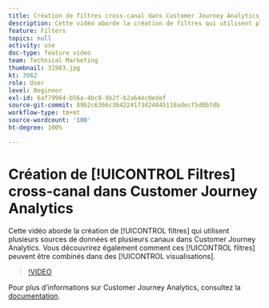 ```yaml
---
title: Création de filtres cross-canal dans Customer Journey Analytics
description: Cette vidéo aborde la création de filtres qui utilisent plusieurs sources de données et plusieurs canaux dans Adobe Customer Journey Analytics. Vous découvrirez également comment ces filtres peuvent être combinés dans des visualisations.
feature: Filters
topics: null
activity: use
doc-type: feature video
team: Technical Marketing
thumbnail: 31983.jpg
kt: 3962
role: User
level: Beginner
exl-id: 6af79964-b56a-4bc8-9b2f-b2a64ec0edef
source-git-commit: 89b2c6366c3b4224173d24845110adecf5d0b7db
workflow-type: tm+mt
source-wordcount: '100'
ht-degree: 100%

---
```


# Création de [!UICONTROL Filtres] cross-canal dans Customer Journey Analytics

Cette vidéo aborde la création de [!UICONTROL filtres] qui utilisent plusieurs sources de données et plusieurs canaux dans Customer Journey Analytics. Vous découvrirez également comment ces [!UICONTROL filtres] peuvent être combinés dans des [!UICONTROL visualisations].

>[!VIDEO](https://video.tv.adobe.com/v/31983/?quality=12&learn=on)

Pour plus d’informations sur Customer Journey Analytics, consultez la [documentation](https://experienceleague.adobe.com/docs/analytics-platform/using/cja-landing.html?lang=fr).
